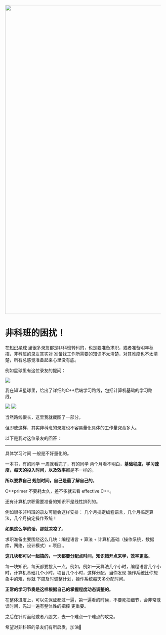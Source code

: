 <p align="center">
<a href="https://mp.weixin.qq.com/s/QVF6upVMSbgvZy8lHZS3CQ" target="_blank">
  <img src="https://code-thinking-1253855093.file.myqcloud.com/pics/20210924105952.png" width="1000"/>
</a>

# 非科班的困扰！

在[知识星球](https://mp.weixin.qq.com/s/QVF6upVMSbgvZy8lHZS3CQ) 里很多录友都是非科班转码的，也是要准备求职，或者准备明年秋招，非科班的录友其实对 准备找工作所需要的知识不太清楚，对其难度也不太清楚，所有总感觉准备起来心里没有底。

例如星球里有这位录友的提问：

![](https://code-thinking-1253855093.file.myqcloud.com/pics/20211024102300.png)

我在知识星球里，给出了详细的C++后端学习路线，包括计算机基础的学习路线，

![](https://code-thinking-1253855093.file.myqcloud.com/pics/20211024103006.png)
![](https://code-thinking-1253855093.file.myqcloud.com/pics/20211024103108.png)

当然路线很长，这里我就截图了一部分。

但即使这样，其实非科班的录友也不容易量化具体的工作量究竟多大。

以下是我对这位录友的回答：

----------------

具体学习时间 一般是不好量化的。

一本书，有的同学 一周就看完了，有的同学 两个月看不明白，**基础程度，学习速度，每天的投入时间，以及效率**都是不一样的。

**所以要靠自己 规划时间，自己是最了解自己的**。

C++primer 不要耗太久，差不多就去看 effective C++。

还有计算机求职需要准备的知识不是线性排列的。

例如很多非科班的录友可能会这样安排： 几个月搞定编程语言，几个月搞定算法，几个月搞定操作系统！

**如果这么学的话，那就凉凉了**。

求职准备主要围绕这么几块：编程语言 + 算法 + 计算机基础（操作系统，数据库，网络，设计模式）+ 项目 。

**这几块都可以一起搞的，一天都要分配点时间，知识错开点来学，效率更高**。

每一块知识，每天都要投入一点，例如，例如一天算法几个小时，编程语言几个小时，计算机基础几个小时，项目几个小时，这样分配，当你发现 操作系统比你想象中的难，你就 下周及时调整计划，操作系统每天多分配时间。

**正常的学习节奏是这样根据自己的掌握程度动态调整的**。

在整体进度上，可以先保证都过一遍，第一遍看的时候，不要死扣细节，会非常耽误时间，先过一遍有整体性的把控 更重要。

之后在针对面经或者八股文，去一个难点一个难点的攻克。

希望对非科班的录友们有所启发，加油💪

